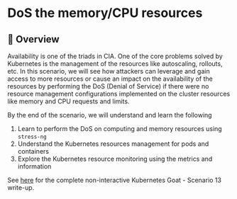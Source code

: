 # DoS the memory/CPU resources

## 🙌 Overview

Availability is one of the triads in CIA. One of the core problems solved by Kubernetes is the management of the resources like autoscaling, rollouts, etc. In this scenario, we will see how attackers can leverage and gain access to more resources or cause an impact on the availability of the resources by performing the DoS (Denial of Service) if there were no resource management configurations implemented on the cluster resources like memory and CPU requests and limits.


By the end of the scenario, we will understand and learn the following

1. Learn to perform the DoS on computing and memory resources using `stress-ng`
2. Understand the Kubernetes resources management for pods and containers
3. Explore the Kubernetes resource monitoring using the metrics and information 

See [here](https://madhuakula.com/kubernetes-goat/docs/scenarios/scenario-13) for the complete non-interactive Kubernetes Goat - Scenario 13 write-up.